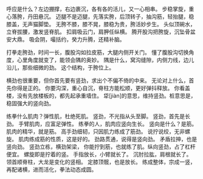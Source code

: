 呼应是什么？左边掤撑，右边裹沉，各有各的活儿，又一心相串。
步稳掌旋，重心落胯，丹田悬沉。
迈腿不是迈腿，先落实胯，后顶转子，抽沟筋，轻抬腿，稳膝盖，无声猫脚垫。
无胯不膝，膝不晃，膝稳为贵，胯活妙步生。
头似顶碗水，立脊拔腰，激发竖脊肌。
扣肩吸云门，肩胛任纵横。
腾开股沟把胯旋，沉坠骨盆安大鼎。
吸会阴，嘬括约，癸力升腾，还精补脑。

打拳走胯劲，时间一长，腹股沟如拉皮筋，大腿内侧开关门。
懂了腹股沟切换角度，心里角度就变了，能领会隅的奥妙。
隅是什么，窝沟缝隙，内侧力线，边儿沿儿，那些细微的劲。
这个结构，于胯位上。

横劲也很重要，但你首先要有竖劲，求出个不偏不倚的中来。
无论对上什么，首先你得是正的。
你要沟深，重心自沉，脊柱方能松顺，更好弹抖释放。
你看盖楼，没有先放楼板的，都先起承重墙住。
牮[jiàn]的意思，维持竖劲。桩意思是，稳固强大的竖向劲。

练拳什么肌肉？弹性肌，杜绝死肌。
竖劲，不光指从头至脚。
竖劲，首先是长劲。
手臂肌肉，应富足弹性。
练拳的人，肌肉应竖向生长。
竖向是什么？是筋。肌肉的精华，就是筋。
高手劲细韧，只因肌力练成了筋劲。
说拧说绞，无非螺旋。
肌肉练成筋的性质，这是好的。
劲路贯通，说得是竖向劲。
矛盾拉抻，也是竖向劲。
竖劲立栋，横劲架梁，
你能拧到筋，也就练了肌。纵向竖劲，占了杠杆便宜。
螺旋即是拧着的竖。
手指放长，小臂就长了。
沉肘拉肱，肩根就长了。
领首顺脊柱，大龙是变化的竖相。
定膝顶髋，也是放长。
练成整体，宗成一竖，再配诸横，进而活化，拳法动态成圆。
